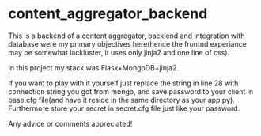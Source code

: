 # content_aggregator_backend
This is a backend of a content aggregator, backiend and integration with database were my primary objectives here(hence the frontnd experiance may be somewhat lackluster, it uses only jinja2 and one line of css).

In this project my stack was Flask+MongoDB+jinja2.

If you want to play with it yourself just replace the string in line 28 with connection string you got from mongo, and save password to your client in base.cfg file(and have it reside in the same directory as your app.py).
Furthermore store your secret in secret.cfg file just like your password.

Any advice or comments appreciated!
